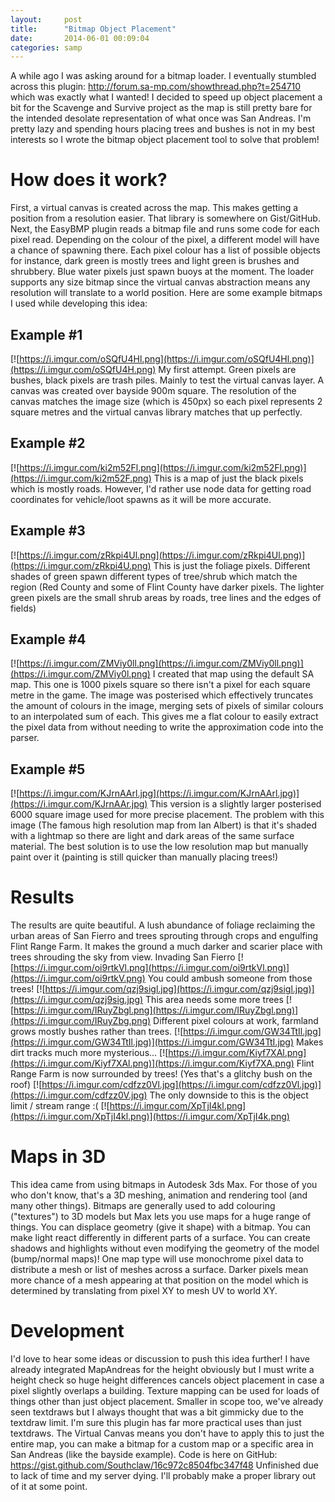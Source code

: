 ```yaml
---
layout:     post
title:      "Bitmap Object Placement"
date:       2014-06-01 00:09:04
categories: samp
---
```

A while ago I was asking around for a bitmap loader. I eventually stumbled across this plugin: http://forum.sa-mp.com/showthread.php?t=254710 which was exactly what I wanted! I decided to speed up object placement a bit for the Scavenge and Survive project as the map is still pretty bare for the intended desolate representation of what once was San Andreas. I'm pretty lazy and spending hours placing trees and bushes is not in my best interests so I wrote the bitmap object placement tool to solve that problem! 
<!--more-->

# How does it work?

First, a virtual canvas is created across the map. This makes getting a position from a resolution easier. That library is somewhere on Gist/GitHub. Next, the EasyBMP plugin reads a bitmap file and runs some code for each pixel read. Depending on the colour of the pixel, a different model will have a chance of spawning there. Each pixel colour has a list of possible objects for instance, dark green is mostly trees and light green is brushes and shrubbery. Blue water pixels just spawn buoys at the moment. The loader supports any size bitmap since the virtual canvas abstraction means any resolution will translate to a world position. Here are some example bitmaps I used while developing this idea: 

## Example #1

[![https://i.imgur.com/oSQfU4Hl.png](https://i.imgur.com/oSQfU4Hl.png)](https://i.imgur.com/oSQfU4H.png) My first attempt. Green pixels are bushes, black pixels are trash piles. Mainly to test the virtual canvas layer. A canvas was created over bayside 900m square. The resolution of the canvas matches the image size (which is 450px) so each pixel represents 2 square metres and the virtual canvas library matches that up perfectly. 

## Example #2

[![https://i.imgur.com/ki2m52Fl.png](https://i.imgur.com/ki2m52Fl.png)](https://i.imgur.com/ki2m52F.png) This is a map of just the black pixels which is mostly roads. However, I'd rather use node data for getting road coordinates for vehicle/loot spawns as it will be more accurate. 

## Example #3

[![https://i.imgur.com/zRkpi4Ul.png](https://i.imgur.com/zRkpi4Ul.png)](https://i.imgur.com/zRkpi4U.png) This is just the foliage pixels. Different shades of green spawn different types of tree/shrub which match the region (Red County and some of Flint County have darker pixels. The lighter green pixels are the small shrub areas by roads, tree lines and the edges of fields) 

## Example #4

[![https://i.imgur.com/ZMViy0ll.png](https://i.imgur.com/ZMViy0ll.png)](https://i.imgur.com/ZMViy0l.png) I created that map using the default SA map. This one is 1000 pixels square so there isn't a pixel for each square metre in the game. The image was posterised which effectively truncates the amount of colours in the image, merging sets of pixels of similar colours to an interpolated sum of each. This gives me a flat colour to easily extract the pixel data from without needing to write the approximation code into the parser. 

## Example #5

[![https://i.imgur.com/KJrnAArl.jpg](https://i.imgur.com/KJrnAArl.jpg)](https://i.imgur.com/KJrnAAr.jpg) This version is a slightly larger posterised 6000 square image used for more precise placement. The problem with this image (The famous high resolution map from Ian Albert) is that it's shaded with a lightmap so there are light and dark areas of the same surface material. The best solution is to use the low resolution map but manually paint over it (painting is still quicker than manually placing trees!) 

# Results

The results are quite beautiful. A lush abundance of foliage reclaiming the urban areas of San Fierro and trees sprouting through crops and engulfing Flint Range Farm. It makes the ground a much darker and scarier place with trees shrouding the sky from view. Invading San Fierro [![https://i.imgur.com/oi9rtkVl.png](https://i.imgur.com/oi9rtkVl.png)](https://i.imgur.com/oi9rtkV.png) You could ambush someone from those trees! [![https://i.imgur.com/qzj9sigl.jpg](https://i.imgur.com/qzj9sigl.jpg)](https://i.imgur.com/qzj9sig.jpg) This area needs some more trees [![https://i.imgur.com/IRuyZbgl.png](https://i.imgur.com/IRuyZbgl.png)](https://i.imgur.com/IRuyZbg.png) Different pixel colours at work, farmland grows mostly bushes rather than trees. [![https://i.imgur.com/GW34TtIl.jpg](https://i.imgur.com/GW34TtIl.jpg)](https://i.imgur.com/GW34TtI.jpg) Makes dirt tracks much more mysterious... [![https://i.imgur.com/Kiyf7XAl.png](https://i.imgur.com/Kiyf7XAl.png)](https://i.imgur.com/Kiyf7XA.png) Flint Range Farm is now surrounded by trees! (Yes that's a glitchy bush on the roof) [![https://i.imgur.com/cdfzz0Vl.jpg](https://i.imgur.com/cdfzz0Vl.jpg)](https://i.imgur.com/cdfzz0V.jpg) The only downside to this is the object limit / stream range :( [![https://i.imgur.com/XpTjI4kl.png](https://i.imgur.com/XpTjI4kl.png)](https://i.imgur.com/XpTjI4k.png)

# Maps in 3D

This idea came from using bitmaps in Autodesk 3ds Max. For those of you who don't know, that's a 3D meshing, animation and rendering tool (and many other things). Bitmaps are generally used to add colouring ("textures") to 3D models but Max lets you use maps for a huge range of things. You can displace geometry (give it shape) with a bitmap. You can make light react differently in different parts of a surface. You can create shadows and highlights without even modifying the geometry of the model (bump/normal maps)! One map type will use monochrome pixel data to distribute a mesh or list of meshes across a surface. Darker pixels mean more chance of a mesh appearing at that position on the model which is determined by translating from pixel XY to mesh UV to world XY. 

# Development

I'd love to hear some ideas or discussion to push this idea further! I have already integrated MapAndreas for the height obviously but I must write a height check so huge height differences cancels object placement in case a pixel slightly overlaps a building. Texture mapping can be used for loads of things other than just object placement. Smaller in scope too, we've already seen textdraws but I always thought that was a bit gimmicky due to the textdraw limit. I'm sure this plugin has far more practical uses than just textdraws. The Virtual Canvas means you don't have to apply this to just the entire map, you can make a bitmap for a custom map or a specific area in San Andreas (like the bayside example). Code is here on GitHub: https://gist.github.com/Southclaw/16c972c8504fbc347f48 Unfinished due to lack of time and my server dying. I'll probably make a proper library out of it at some point.
